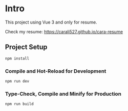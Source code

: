 # Intro
This project using Vue 3 and only for resume.  

Check my resume: https://carali527.github.io/cara-resume

## Project Setup

```sh
npm install
```

### Compile and Hot-Reload for Development

```sh
npm run dev
```

### Type-Check, Compile and Minify for Production

```sh
npm run build
```
